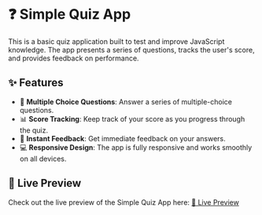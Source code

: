 # ❓ Simple Quiz App

This is a basic quiz application built to test and improve JavaScript knowledge. The app presents a series of questions, tracks the user's score, and provides feedback on performance.

## ✨ Features

- 🧠 **Multiple Choice Questions**: Answer a series of multiple-choice questions.
- 📊 **Score Tracking**: Keep track of your score as you progress through the quiz.
- 🔄 **Instant Feedback**: Get immediate feedback on your answers.
- 💻 **Responsive Design**: The app is fully responsive and works smoothly on all devices.

## 🚀 Live Preview

Check out the live preview of the Simple Quiz App here: [🔗 Live Preview](https://prasath-quiz-app.netlify.app/)
